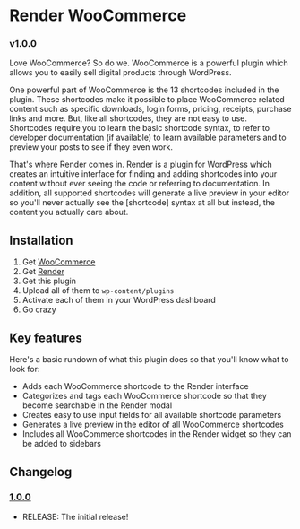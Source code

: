 # Render WooCommerce
### v1.0.0

Love WooCommerce? So do we. WooCommerce is a powerful plugin which allows you to easily sell digital products
through WordPress.

One powerful part of WooCommerce is the 13 shortcodes included in the plugin. These shortcodes make it possible to place
WooCommerce related content such as specific downloads, login forms, pricing, receipts, purchase links and more. But, like
all shortcodes, they are not easy to use. Shortcodes require you to learn the basic shortcode syntax, to refer to
developer documentation (if available) to learn available parameters and to preview your posts to see if they even
work.

That's where Render comes in. Render is a plugin for WordPress which creates an intuitive interface for finding
and adding shortcodes into your content without ever seeing the code or referring to documentation. In addition,
all supported shortcodes will generate a live preview in your editor so you'll never actually see the [shortcode]
syntax at all but instead, the content you actually care about.

## Installation

1. Get [WooCommerce](https://wordpress.org/plugins/woocommerce/)
2. Get [Render](http://renderwp.com/?utm_source=Render%20WooCommerce&utm_medium=readme%20link&utm_campaign=Render%20WooCommerce%20Readme)
3. Get this plugin
4. Upload all of them to `wp-content/plugins`
5. Activate each of them in your WordPress dashboard
6. Go crazy

## Key features

Here's a basic rundown of what this plugin does so that you'll know what to look for:

* Adds each WooCommerce shortcode to the Render interface
* Categorizes and tags each WooCommerce shortcode so that they become searchable in the Render modal
* Creates easy to use input fields for all available shortcode parameters
* Generates a live preview in the editor of all WooCommerce shortcodes
* Includes all WooCommerce shortcodes in the Render widget so they can be added to sidebars

## Changelog

### [1.0.0](https://github.com/brashrebel/render-woocommerce/releases/tag/v1.0.0)
* RELEASE: The initial release!